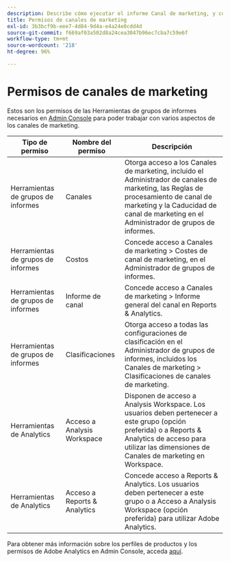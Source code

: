 ```yaml
---
description: Describe cómo ejecutar el informe Canal de marketing, y conceder derechos de usuario de administración limitados y permisos de grupos de usuarios al informe.
title: Permisos de canales de marketing
exl-id: 3b3bcf9b-eee7-4d84-9d4a-e4a24e0cdd4d
source-git-commit: f669af03a502d8a24cea3047b96ec7cba7c59e6f
workflow-type: tm+mt
source-wordcount: '218'
ht-degree: 96%

---
```


# Permisos de canales de marketing

Estos son los permisos de las Herramientas de grupos de informes necesarios en [Admin Console](https://adminconsole.adobe.com/) para poder trabajar con varios aspectos de los canales de marketing.

| Tipo de permiso | Nombre del permiso | Descripción |
|---|---|---|
| Herramientas de grupos de informes | Canales | Otorga acceso a los Canales de marketing, incluido el Administrador de canales de marketing, las Reglas de procesamiento de canal de marketing y la Caducidad de canal de marketing en el Administrador de grupos de informes. |
| Herramientas de grupos de informes | Costos | Concede acceso a Canales de marketing > Costes de canal de marketing, en el Administrador de grupos de informes. |
| Herramientas de grupos de informes | Informe de canal | Concede acceso a Canales de marketing > Informe general del canal en Reports &amp; Analytics. |
| Herramientas de grupos de informes | Clasificaciones | Otorga acceso a todas las configuraciones de clasificación en el Administrador de grupos de informes, incluidos los Canales de marketing > Clasificaciones de canales de marketing. |
| Herramientas de Analytics | Acceso a Analysis Workspace | Disponen de acceso a Analysis Workspace. Los usuarios deben pertenecer a este grupo (opción preferida) o a Reports &amp; Analytics de acceso para utilizar las dimensiones de Canales de marketing en Workspace. |
| Herramientas de Analytics | Acceso a Reports &amp; Analytics | Concede acceso a Reports &amp; Analytics. Los usuarios deben pertenecer a este grupo o a Acceso a Analysis Workspace (opción preferida) para utilizar Adobe Analytics. |

Para obtener más información sobre los perfiles de productos y los permisos de Adobe Analytics en Admin Console, acceda [aquí](https://experienceleague.adobe.com/docs/analytics/admin/admin-console/permissions/product-profile.html).
